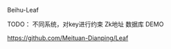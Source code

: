 Beihu-Leaf

TODO：
    不同系统，对key进行约束
    Zk地址
    数据库
    DEMO
    
    
    
https://github.com/Meituan-Dianping/Leaf    
